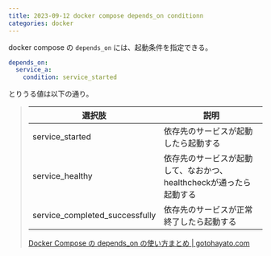 ```yaml
---
title: 2023-09-12 docker compose depends_on conditionn
categories: docker
---
```


docker compose の `depends_on` には、起動条件を指定できる。

```yml
depends_on:
  service_a:
    condition: service_started
```

とりうる値は以下の通り。

> | 選択肢 | 説明 |
> | ---- | ---- |
> | service_started | 依存先のサービスが起動したら起動する |
> | service_healthy | 依存先のサービスが起動して、なおかつ、healthcheckが通ったら起動する |
> | service_completed_successfully | 依存先のサービスが正常終了したら起動する |
>
> [Docker Compose の depends_on の使い方まとめ  \| gotohayato.com](https://gotohayato.com/content/533/)
